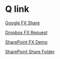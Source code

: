 # Q link

[Google FX Share](https://drive.google.com/drive/folders/1TLszRrDuEGz5S6SkObJKtYUM__lvOnWo?usp=sharing)

[Dropbox FX Request](https://www.dropbox.com/request/JYZdYhnR2b1nwZswoOBS)

[SharePoint FX Demo](https://dynamicware2019.sharepoint.com/sites/FXDemo/)

[SharePoint Share Folder](https://dynamicware2019-my.sharepoint.com/:f:/g/personal/spinach_4simaging_net/En98krZ-bBxCqlXaO6-PIF4BM44po8lBVOBVhyBon82_CA?e=xPHY3y)
